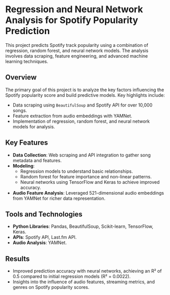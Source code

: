 # Regression and Neural Network Analysis for Spotify Popularity Prediction

This project predicts Spotify track popularity using a combination of regression, random forest, and neural network models. The analysis involves data scraping, feature engineering, and advanced machine learning techniques.

## Overview

The primary goal of this project is to analyze the key factors influencing the Spotify popularity score and build predictive models. Key highlights include:
- Data scraping using `BeautifulSoup` and Spotify API for over 10,000 songs.
- Feature extraction from audio embeddings with YAMNet.
- Implementation of regression, random forest, and neural network models for analysis.

## Key Features
- **Data Collection**: Web scraping and API integration to gather song metadata and features.
- **Modeling**:
  - Regression models to understand basic relationships.
  - Random forest for feature importance and non-linear patterns.
  - Neural networks using TensorFlow and Keras to achieve improved accuracy.
- **Audio Feature Analysis**: Leveraged 521-dimensional audio embeddings from YAMNet for richer data representation.

## Tools and Technologies
- **Python Libraries**: Pandas, BeautifulSoup, Scikit-learn, TensorFlow, Keras.
- **APIs**: Spotify API, Last.fm API.
- **Audio Analysis**: YAMNet.

## Results
- Improved prediction accuracy with neural networks, achieving an R² of 0.5 compared to initial regression models (R² = 0.0022).
- Insights into the influence of audio features, streaming metrics, and genres on Spotify popularity scores.
